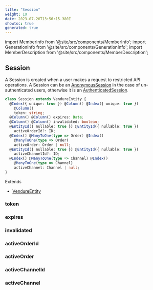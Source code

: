```yaml
---
title: "Session"
weight: 10
date: 2023-07-20T13:56:15.380Z
showtoc: true
generated: true
---
```

<!-- This file was generated from the Vendure source. Do not modify. Instead, re-run the "docs:build" script -->
import MemberInfo from '@site/src/components/MemberInfo';
import GenerationInfo from '@site/src/components/GenerationInfo';
import MemberDescription from '@site/src/components/MemberDescription';


## Session

<GenerationInfo sourceFile="packages/core/src/entity/session/session.entity.ts" sourceLine="18" packageName="@vendure/core" />

A Session is created when a user makes a request to restricted API operations. A Session can be an <a href='/typescript-api/entities/anonymous-session#anonymoussession'>AnonymousSession</a>
in the case of un-authenticated users, otherwise it is an <a href='/typescript-api/entities/authenticated-session#authenticatedsession'>AuthenticatedSession</a>.

```ts title="Signature"
class Session extends VendureEntity {
  @Index({ unique: true }) @Column() @Index({ unique: true })
    @Column()
    token: string;
  @Column() @Column() expires: Date;
  @Column() @Column() invalidated: boolean;
  @EntityId({ nullable: true }) @EntityId({ nullable: true })
    activeOrderId?: ID;
  @Index() @ManyToOne(type => Order) @Index()
    @ManyToOne(type => Order)
    activeOrder: Order | null;
  @EntityId({ nullable: true }) @EntityId({ nullable: true })
    activeChannelId?: ID;
  @Index() @ManyToOne(type => Channel) @Index()
    @ManyToOne(type => Channel)
    activeChannel: Channel | null;
}
```
Extends

 * <a href='/typescript-api/entities/vendure-entity#vendureentity'>VendureEntity</a>



### token

<MemberInfo kind="property" type="string"   />


### expires

<MemberInfo kind="property" type="Date"   />


### invalidated

<MemberInfo kind="property" type="boolean"   />


### activeOrderId

<MemberInfo kind="property" type="<a href='/typescript-api/common/id#id'>ID</a>"   />


### activeOrder

<MemberInfo kind="property" type="<a href='/typescript-api/entities/order#order'>Order</a> | null"   />


### activeChannelId

<MemberInfo kind="property" type="<a href='/typescript-api/common/id#id'>ID</a>"   />


### activeChannel

<MemberInfo kind="property" type="<a href='/typescript-api/entities/channel#channel'>Channel</a> | null"   />



